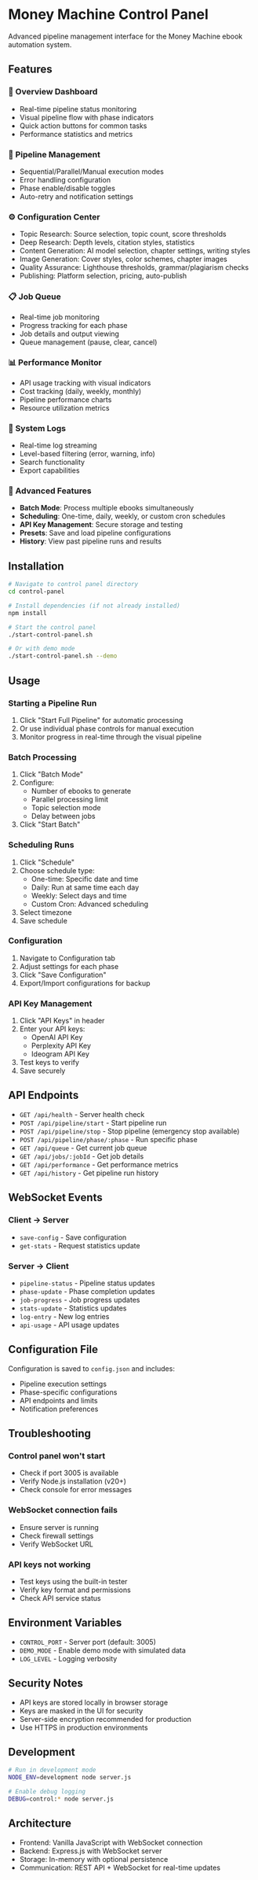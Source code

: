 # Money Machine Control Panel

Advanced pipeline management interface for the Money Machine ebook automation system.

## Features

### 🎯 Overview Dashboard
- Real-time pipeline status monitoring
- Visual pipeline flow with phase indicators
- Quick action buttons for common tasks
- Performance statistics and metrics

### 🔧 Pipeline Management
- Sequential/Parallel/Manual execution modes
- Error handling configuration
- Phase enable/disable toggles
- Auto-retry and notification settings

### ⚙️ Configuration Center
- Topic Research: Source selection, topic count, score thresholds
- Deep Research: Depth levels, citation styles, statistics
- Content Generation: AI model selection, chapter settings, writing styles
- Image Generation: Cover styles, color schemes, chapter images
- Quality Assurance: Lighthouse thresholds, grammar/plagiarism checks
- Publishing: Platform selection, pricing, auto-publish

### 📋 Job Queue
- Real-time job monitoring
- Progress tracking for each phase
- Job details and output viewing
- Queue management (pause, clear, cancel)

### 📊 Performance Monitor
- API usage tracking with visual indicators
- Cost tracking (daily, weekly, monthly)
- Pipeline performance charts
- Resource utilization metrics

### 📝 System Logs
- Real-time log streaming
- Level-based filtering (error, warning, info)
- Search functionality
- Export capabilities

### 🚀 Advanced Features
- **Batch Mode**: Process multiple ebooks simultaneously
- **Scheduling**: One-time, daily, weekly, or custom cron schedules
- **API Key Management**: Secure storage and testing
- **Presets**: Save and load pipeline configurations
- **History**: View past pipeline runs and results

## Installation

```bash
# Navigate to control panel directory
cd control-panel

# Install dependencies (if not already installed)
npm install

# Start the control panel
./start-control-panel.sh

# Or with demo mode
./start-control-panel.sh --demo
```

## Usage

### Starting a Pipeline Run

1. Click "Start Full Pipeline" for automatic processing
2. Or use individual phase controls for manual execution
3. Monitor progress in real-time through the visual pipeline

### Batch Processing

1. Click "Batch Mode"
2. Configure:
   - Number of ebooks to generate
   - Parallel processing limit
   - Topic selection mode
   - Delay between jobs
3. Click "Start Batch"

### Scheduling Runs

1. Click "Schedule"
2. Choose schedule type:
   - One-time: Specific date and time
   - Daily: Run at same time each day
   - Weekly: Select days and time
   - Custom Cron: Advanced scheduling
3. Select timezone
4. Save schedule

### Configuration

1. Navigate to Configuration tab
2. Adjust settings for each phase
3. Click "Save Configuration"
4. Export/Import configurations for backup

### API Key Management

1. Click "API Keys" in header
2. Enter your API keys:
   - OpenAI API Key
   - Perplexity API Key
   - Ideogram API Key
3. Test keys to verify
4. Save securely

## API Endpoints

- `GET /api/health` - Server health check
- `POST /api/pipeline/start` - Start pipeline run
- `POST /api/pipeline/stop` - Stop pipeline (emergency stop available)
- `POST /api/pipeline/phase/:phase` - Run specific phase
- `GET /api/queue` - Get current job queue
- `GET /api/jobs/:jobId` - Get job details
- `GET /api/performance` - Get performance metrics
- `GET /api/history` - Get pipeline run history

## WebSocket Events

### Client → Server
- `save-config` - Save configuration
- `get-stats` - Request statistics update

### Server → Client
- `pipeline-status` - Pipeline status updates
- `phase-update` - Phase completion updates
- `job-progress` - Job progress updates
- `stats-update` - Statistics updates
- `log-entry` - New log entries
- `api-usage` - API usage updates

## Configuration File

Configuration is saved to `config.json` and includes:
- Pipeline execution settings
- Phase-specific configurations
- API endpoints and limits
- Notification preferences

## Troubleshooting

### Control panel won't start
- Check if port 3005 is available
- Verify Node.js installation (v20+)
- Check console for error messages

### WebSocket connection fails
- Ensure server is running
- Check firewall settings
- Verify WebSocket URL

### API keys not working
- Test keys using the built-in tester
- Verify key format and permissions
- Check API service status

## Environment Variables

- `CONTROL_PORT` - Server port (default: 3005)
- `DEMO_MODE` - Enable demo mode with simulated data
- `LOG_LEVEL` - Logging verbosity

## Security Notes

- API keys are stored locally in browser storage
- Keys are masked in the UI for security
- Server-side encryption recommended for production
- Use HTTPS in production environments

## Development

```bash
# Run in development mode
NODE_ENV=development node server.js

# Enable debug logging
DEBUG=control:* node server.js
```

## Architecture

- Frontend: Vanilla JavaScript with WebSocket connection
- Backend: Express.js with WebSocket server
- Storage: In-memory with optional persistence
- Communication: REST API + WebSocket for real-time updates